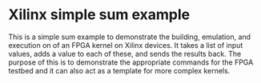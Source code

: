 # Xilinx simple sum example

This is a simple sum example to demonstrate the building, emulation, and execution on of an FPGA kernel on Xilinx devices. It takes a list of input values, adds a value to each of these, and sends the results back. The purpose of this is to demonstrate the appropriate commands for the FPGA testbed and it can also act as a template for more complex kernels.
